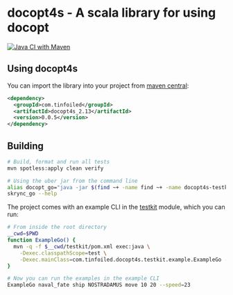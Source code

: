 docopt4s - A scala library for using docopt
==============================================================================

[![Java CI with Maven](https://github.com/RyanSkraba/docopt4s/actions/workflows/maven.yml/badge.svg)](https://github.com/RyanSkraba/docopt4s/actions/workflows/maven.yml)

[docopt]: http://docopt.org/ "The original docopt home"
[docopt-github]: https://github.com/docopt/ "The original docopt source"
[docopt-readthedocs]: https://docopt.readthedocs.io/en/latest/ "Read the docs"

Using docopt4s
------------------------------------------------------------------------------

You can import the library into your project from [maven central](https://central.sonatype.com/artifact/com.tinfoiled/docopt4s_2.13):

```xml
<dependency>
  <groupId>com.tinfoiled</groupId>
  <artifactId>docopt4s_2.13</artifactId>
  <version>0.0.5</version>
</dependency>
```

Building
------------------------------------------------------------------------------

```sh
# Build, format and run all tests
mvn spotless:apply clean verify

# Using the uber jar from the command line
alias docopt_go="java -jar $(find ~+ -name find ~+ -name docopt4s-testkit*.jar | sort | head -n1 | sort | head -n1)"
skrync_go --help
```

The project comes with an example CLI in the [testkit](testkit/) module, which you can run:

```sh
# From inside the root directory
__cwd=$PWD
function ExampleGo() {
  mvn -q -f $__cwd/testkit/pom.xml exec:java \
    -Dexec.classpathScope=test \
    -Dexec.mainClass=com.tinfoiled.docopt4s.testkit.example.ExampleGo -Dexec.args="$*"
}

# Now you can run the examples in the example CLI
ExampleGo naval_fate ship NOSTRADAMUS move 10 20 --speed=23
```
